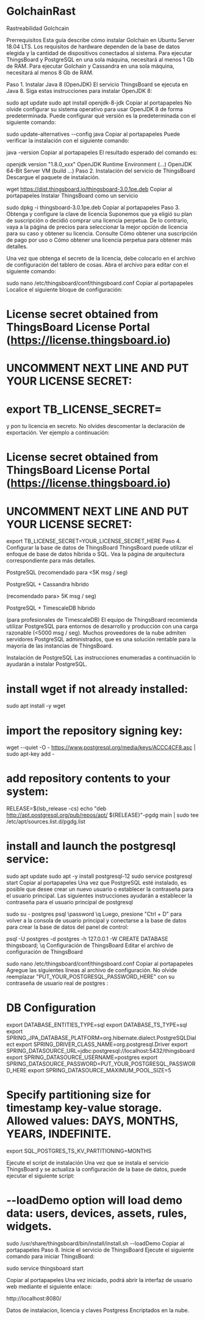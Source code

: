# GolchainRast
Rastreabilidad Golchcain


Prerrequisitos
Esta guía describe cómo instalar Golchain en Ubuntu Server 18.04 LTS. Los requisitos de hardware dependen de la base de datos elegida y la cantidad de dispositivos conectados al sistema. Para ejecutar ThingsBoard y PostgreSQL en una sola máquina, necesitará al menos 1 Gb de RAM. Para ejecutar Golchain y Cassandra en una sola máquina, necesitará al menos 8 Gb de RAM.

Paso 1. Instalar Java 8 (OpenJDK)
El servicio ThingsBoard se ejecuta en Java 8. Siga estas instrucciones para instalar OpenJDK 8:

sudo apt update
sudo apt install openjdk-8-jdk
Copiar al portapapeles
No olvide configurar su sistema operativo para usar OpenJDK 8 de forma predeterminada. Puede configurar qué versión es la predeterminada con el siguiente comando:

sudo update-alternatives --config java
Copiar al portapapeles
Puede verificar la instalación con el siguiente comando:

java -version
Copiar al portapapeles
El resultado esperado del comando es:

openjdk version "1.8.0_xxx"
OpenJDK Runtime Environment (...)
OpenJDK 64-Bit Server VM (build ...)
Paso 2. Instalación del servicio de ThingsBoard
Descargue el paquete de instalación.

wget https://dist.thingsboard.io/thingsboard-3.0.1pe.deb
Copiar al portapapeles
Instalar ThingsBoard como un servicio

sudo dpkg -i thingsboard-3.0.1pe.deb
Copiar al portapapeles
Paso 3. Obtenga y configure la clave de licencia
Suponemos que ya eligió su plan de suscripción o decidió comprar una licencia perpetua. De lo contrario, vaya a la página de precios para seleccionar la mejor opción de licencia para su caso y obtener su licencia. Consulte Cómo obtener una suscripción de pago por uso o Cómo obtener una licencia perpetua para obtener más detalles.

Una vez que obtenga el secreto de la licencia, debe colocarlo en el archivo de configuración del tablero de cosas. Abra el archivo para editar con el siguiente comando:

sudo nano /etc/thingsboard/conf/thingsboard.conf
Copiar al portapapeles
Localice el siguiente bloque de configuración:

# License secret obtained from ThingsBoard License Portal (https://license.thingsboard.io)
# UNCOMMENT NEXT LINE AND PUT YOUR LICENSE SECRET:
# export TB_LICENSE_SECRET=
y pon tu licencia en secreto. No olvides descomentar la declaración de exportación. Ver ejemplo a continuación:

# License secret obtained from ThingsBoard License Portal (https://license.thingsboard.io)
# UNCOMMENT NEXT LINE AND PUT YOUR LICENSE SECRET:
export TB_LICENSE_SECRET=YOUR_LICENSE_SECRET_HERE
Paso 4. Configurar la base de datos de ThingsBoard
ThingsBoard puede utilizar el enfoque de base de datos híbrida o SQL. Vea la página de arquitectura correspondiente para más detalles.

PostgreSQL
(recomendado para <5K msg / seg)

PostgreSQL + Cassandra híbrido

(recomendado para> 5K msg / seg)

PostgreSQL + TimescaleDB híbrido

(para profesionales de TimescaleDB)
El equipo de ThingsBoard recomienda utilizar PostgreSQL para entornos de desarrollo y producción con una carga razonable (<5000 msg / seg). Muchos proveedores de la nube admiten servidores PostgreSQL administrados, que es una solución rentable para la mayoría de las instancias de ThingsBoard.

Instalación de PostgreSQL
Las instrucciones enumeradas a continuación lo ayudarán a instalar PostgreSQL.

# install **wget** if not already installed:
sudo apt install -y wget

# import the repository signing key:
wget --quiet -O - https://www.postgresql.org/media/keys/ACCC4CF8.asc | sudo apt-key add -

# add repository contents to your system:
RELEASE=$(lsb_release -cs)
echo "deb http://apt.postgresql.org/pub/repos/apt/ ${RELEASE}"-pgdg main | sudo tee  /etc/apt/sources.list.d/pgdg.list

# install and launch the postgresql service:
sudo apt update
sudo apt -y install postgresql-12
sudo service postgresql start
Copiar al portapapeles
Una vez que PostgreSQL esté instalado, es posible que desee crear un nuevo usuario o establecer la contraseña para el usuario principal. Las siguientes instrucciones ayudarán a establecer la contraseña para el usuario principal de postgresql

sudo su - postgres
psql
\password
\q
Luego, presione "Ctrl + D" para volver a la consola de usuario principal y conectarse a la base de datos para crear la base de datos del panel de control:

psql -U postgres -d postgres -h 127.0.0.1 -W
CREATE DATABASE thingsboard;
\q
Configuración de ThingsBoard
Editar el archivo de configuración de ThingsBoard

sudo nano /etc/thingsboard/conf/thingsboard.conf
Copiar al portapapeles
Agregue las siguientes líneas al archivo de configuración. No olvide reemplazar "PUT_YOUR_POSTGRESQL_PASSWORD_HERE" con su contraseña de usuario real de postgres :

# DB Configuration 
export DATABASE_ENTITIES_TYPE=sql
export DATABASE_TS_TYPE=sql
export SPRING_JPA_DATABASE_PLATFORM=org.hibernate.dialect.PostgreSQLDialect
export SPRING_DRIVER_CLASS_NAME=org.postgresql.Driver
export SPRING_DATASOURCE_URL=jdbc:postgresql://localhost:5432/thingsboard
export SPRING_DATASOURCE_USERNAME=postgres
export SPRING_DATASOURCE_PASSWORD=PUT_YOUR_POSTGRESQL_PASSWORD_HERE
export SPRING_DATASOURCE_MAXIMUM_POOL_SIZE=5
# Specify partitioning size for timestamp key-value storage. Allowed values: DAYS, MONTHS, YEARS, INDEFINITE.
export SQL_POSTGRES_TS_KV_PARTITIONING=MONTHS


Ejecute el script de instalación
Una vez que se instala el servicio ThingsBoard y se actualiza la configuración de la base de datos, puede ejecutar el siguiente script:

# --loadDemo option will load demo data: users, devices, assets, rules, widgets.
sudo /usr/share/thingsboard/bin/install/install.sh --loadDemo
Copiar al portapapeles
Paso 8. Inicie el servicio de ThingsBoard
Ejecute el siguiente comando para iniciar ThingsBoard:

sudo service thingsboard start

Copiar al portapapeles
Una vez iniciado, podrá abrir la interfaz de usuario web mediante el siguiente enlace:

http://localhost:8080/

Datos de instalacion, licencia y claves Postgress Encriptados en la nube.
